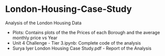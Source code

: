 # London-Housing-Case-Study
Analysis of the London Housing Data

- Plots: Contains plots of the the Prices of each Borough and the average monthly price vs Year
- Unit 4 Challenge - Tier 3.ipynb: Complete code of the analysis
- Surya Iyer London Housing Case Study.pdf - Report of the Analysis

